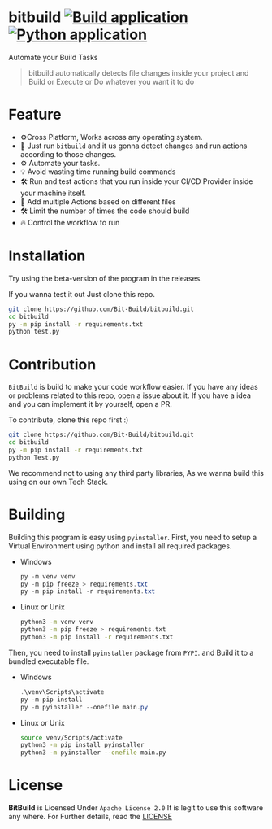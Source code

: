 # bitbuild [![Build application](https://github.com/bitbuild/bitbuild/actions/workflows/build_app.yml/badge.svg)](https://github.com/bitbuild/bitbuild/actions/workflows/build_app.yml) [![Python application](https://github.com/bitbuild/bitbuild/actions/workflows/test-app.yml/badge.svg)](https://github.com/bitbuild/bitbuild/actions/workflows/python-app.yml)
Automate your Build Tasks
> bitbuild automatically detects file changes inside your project and Build or Execute or Do whatever you want it to do

# Feature
- ⚙️Cross Platform, Works across any operating system.
- 🎇 Just run `bitbuild` and it us gonna detect changes and run actions according to those changes.
- ⚙️ Automate your tasks.
- 💡 Avoid wasting time running build commands
- 🛠️ Run and test actions that you run inside your CI/CD Provider inside your machine itself.
- 📃 Add multiple Actions based on different files
- 🛠️ Limit the number of times the code should build
- 🔥 Control the workflow to run

# Installation
Try using the beta-version of the program in the releases.

If you wanna test it out Just clone this repo.
```sh
git clone https://github.com/Bit-Build/bitbuild.git
cd bitbuild
py -m pip install -r requirements.txt
python test.py
```

# Contribution
`BitBuild` is build to make your code workflow easier.
If you have any ideas or problems related to this repo, open a issue about it.
If you have a idea and you can implement it by yourself, open a PR.

To contribute, clone this repo first :)
```sh
git clone https://github.com/Bit-Build/bitbuild.git
cd bitbuild
py -m pip install -r requirements.txt
python Test.py
```

We recommend not to using any third party libraries, As we wanna build this using on our own Tech Stack.

# Building
Building this program is easy using `pyinstaller`.
First, you need to setup a Virtual Environment using python and install all required packages.
- Windows

    ```ps1
    py -m venv venv
    py -m pip freeze > requirements.txt
    py -m pip install -r requirements.txt
    ```
- Linux or Unix
    ```sh
    python3 -m venv venv
    python3 -m pip freeze > requirements.txt
    python3 -m pip install -r requirements.txt
    ```
Then, you need to install `pyinstaller` package from `PYPI`.
and Build it to a bundled executable file.
- Windows

    ```ps1
    .\venv\Scripts\activate
    py -m pip install
    py -m pyinstaller --onefile main.py
    ```
- Linux or Unix
    ```sh
    source venv/Scripts/activate
    python3 -m pip install pyinstaller
    python3 -m pyinstaller --onefile main.py
    ```

# License
**BitBuild** is Licensed Under `Apache License 2.0`
It is legit to use this software any where.
For Further details, read the [LICENSE](https://github.com/bitbuild/bitbuild/blob/LICENSE)
